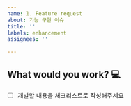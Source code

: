 ```yaml
---
name: 1. Feature request
about: 기능 구현 이슈
title: ''
labels: enhancement
assignees: ''

---
```


## What would you work? ​:computer:​

- [ ] 개발할 내용을 체크리스트로 작성해주세요
